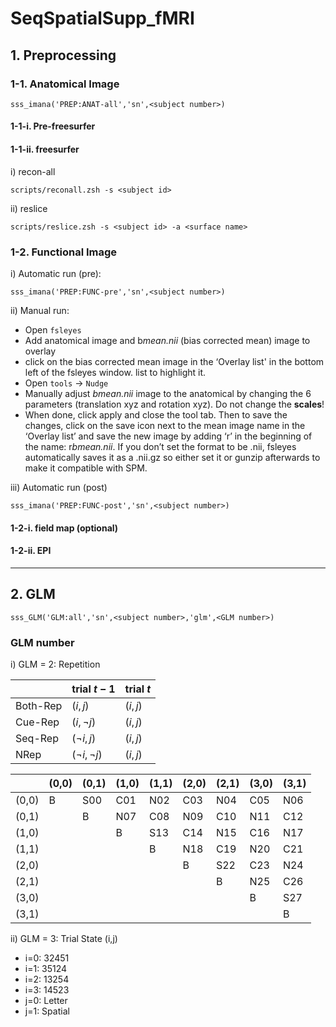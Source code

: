 # SeqSpatialSupp_fMRI

## 1. Preprocessing

### 1-1. Anatomical Image

```
sss_imana('PREP:ANAT-all','sn',<subject number>)
```

#### 1-1-i. Pre-freesurfer

#### 1-1-ii. freesurfer

i) recon-all
```
scripts/reconall.zsh -s <subject id>
```

ii) reslice
```
scripts/reslice.zsh -s <subject id> -a <surface name>
```

### 1-2. Functional Image

i) Automatic run (pre):
```
sss_imana('PREP:FUNC-pre','sn',<subject number>)
```

ii) Manual run:
- Open `fsleyes`
- Add anatomical image and b*mean.nii* (bias corrected mean) image to overlay
- click on the bias corrected mean image in the ‘Overlay list' in the bottom left of the fsleyes window. list to highlight it.
- Open `tools` -> `Nudge`
- Manually adjust *bmean.nii* image to the anatomical by changing the 6 parameters (translation xyz and rotation xyz). Do not change the **scales**!
- When done, click apply and close the tool tab. Then to save the changes, click on the save icon next to the mean image name in the ‘Overlay list’ and save the new image by adding ‘r’ in the beginning of the name: r*bmean.nii*. If you don’t set the format to be .nii, fsleyes automatically saves it as a .nii.gz so either set it or gunzip afterwards to make it compatible with SPM.

iii) Automatic run (post)
```
sss_imana('PREP:FUNC-post','sn',<subject number>)
```

#### 1-2-i. field map (optional)

#### 1-2-ii. EPI

---

## 2. GLM 

```
sss_GLM('GLM:all','sn',<subject number>,'glm',<GLM number>)
```

### GLM number

i) GLM = 2: Repetition

|  | trial $t-1$ | trial $t$ |
|---------|---------|---------|
| Both-Rep| $(i,j)$ | $(i,j)$ |
| Cue-Rep | $(i,\neg j)$ | $(i,j)$ |
| Seq-Rep | $(\neg i,j)$ | $(i,j)$ |
| NRep    | $(\neg i,\neg j)$ | $(i,j)$ |

|     |(0,0)|(0,1)|(1,0)|(1,1)|(2,0)|(2,1)|(3,0)|(3,1)| 
|-----|-----|-----|-----|-----|-----|-----|-----|-----|
|(0,0)|  B  | S00 | C01 | N02 | C03 | N04 | C05 | N06 |
|(0,1)|     |  B  | N07 | C08 | N09 | C10 | N11 | C12 |
|(1,0)|     |     |  B  | S13 | C14 | N15 | C16 | N17 |
|(1,1)|     |     |     |  B  | N18 | C19 | N20 | C21 |
|(2,0)|     |     |     |     |  B  | S22 | C23 | N24 |
|(2,1)|     |     |     |     |     |  B  | N25 | C26 |
|(3,0)|     |     |     |     |     |     |  B  | S27 |
|(3,1)|     |     |     |     |     |     |     |  B  |

ii) GLM = 3: Trial State (i,j)

- i=0: 32451
- i=1: 35124
- i=2: 13254
- i=3: 14523
- j=0: Letter
- j=1: Spatial
